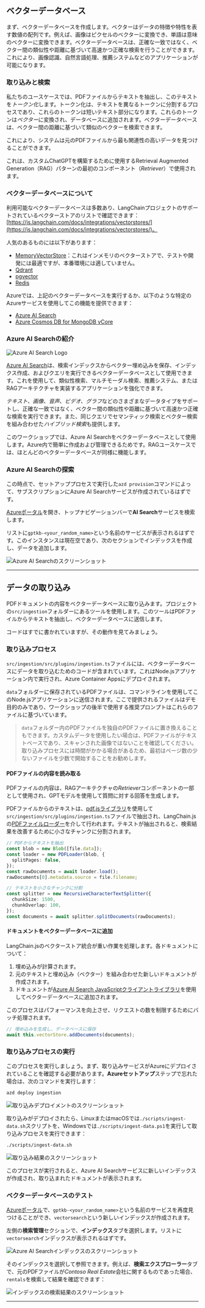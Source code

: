 ## ベクターデータベース

まず、ベクターデータベースを作成します。ベクターはデータの特徴や特性を表す数値の配列です。例えば、画像はピクセルのベクターに変換でき、単語は意味のベクターに変換できます。ベクターデータベースは、正確な一致ではなく、ベクター間の類似性や距離に基づいて高速かつ正確な検索を行うことができます。これにより、画像認識、自然言語処理、推薦システムなどのアプリケーションが可能になります。

### 取り込みと検索

私たちのユースケースでは、PDFファイルからテキストを抽出し、このテキストを*トークン化*します。トークン化は、テキストを異なるトークンに分割するプロセスであり、これらのトークンは短いテキスト部分になります。これらのトークンは*ベクター*に変換され、データベースに追加されます。ベクターデータベースは、ベクター間の距離に基づいて類似のベクターを検索できます。

これにより、システムは元のPDFファイルから最も関連性の高いデータを見つけることができます。

これは、カスタムChatGPTを構築するために使用するRetrieval Augmented Generation（RAG）パターンの最初のコンポーネント（*Retriever*）で使用されます。

### ベクターデータベースについて

利用可能なベクターデータベースは多数あり、LangChainプロジェクトのサポートされているベクターストアのリストで確認できます：[https://js.langchain.com/docs/integrations/vectorstores/](https://js.langchain.com/docs/integrations/vectorstores/)。

人気のあるものには以下があります：

- [MemoryVectorStore](https://js.langchain.com/docs/integrations/vectorstores/memory)：これはインメモリのベクターストアで、テストや開発には最適ですが、本番環境には適していません。
- [Qdrant](https://qdrant.tech/)
- [pgvector](https://github.com/pgvector/pgvector)
- [Redis](https://redis.io)

Azureでは、上記のベクターデータベースを実行するか、以下のような特定のAzureサービスを使用してこの機能を提供できます：

- [Azure AI Search](https://azure.microsoft.com/services/search/)
- [Azure Cosmos DB for MongoDB vCore](https://learn.microsoft.com/azure/cosmos-db/mongodb/vcore/)

### Azure AI Searchの紹介

![Azure AI Search Logo](./assets/azure-ai-search-logo.png)

[Azure AI Search](https://azure.microsoft.com/products/ai-services/cognitive-search/)は、検索インデックスからベクター埋め込みを保存、インデックス作成、およびクエリを実行できるベクターデータベースとして使用できます。これを使用して、類似性検索、マルチモーダル検索、推薦システム、またはRAGアーキテクチャを実装するアプリケーションを強化できます。

*テキスト、画像、音声、ビデオ、グラフ*などのさまざまなデータタイプをサポートし、正確な一致ではなく、ベクター間の類似性や距離に基づいて高速かつ正確な検索を実行できます。また、同じクエリでセマンティック検索とベクター検索を組み合わせた*ハイブリッド検索*も提供します。

このワークショップでは、Azure AI Searchをベクターデータベースとして使用します。Azure内で簡単に作成および管理できるためです。RAGユースケースでは、ほとんどのベクターデータベースが同様に機能します。

### Azure AI Searchの探索

この時点で、セットアッププロセスで実行した`azd provision`コマンドによって、サブスクリプションにAzure AI Searchサービスが作成されているはずです。

[Azureポータル](https://portal.azure.com/)を開き、トップナビゲーションバーで**AI Search**サービスを検索します。

リストに`gptkb-<your_random_name>`という名前のサービスが表示されるはずです。このインスタンスは現在空であり、次のセクションでインデックスを作成し、データを追加します。

![Azure AI Searchのスクリーンショット](./assets/azure-ai-search.png)


---

## データの取り込み

PDFドキュメントの内容をベクターデータベースに取り込みます。プロジェクトの`src/ingestion`フォルダーにあるツールを使用します。このツールはPDFファイルからテキストを抽出し、ベクターデータベースに送信します。

コードはすでに書かれていますが、その動作を見てみましょう。

### 取り込みプロセス

`src/ingestion/src/plugins/ingestion.ts`ファイルには、ベクターデータベースにデータを取り込むためのコードが含まれています。これはNode.jsアプリケーション内で実行され、Azure Container Appsにデプロイされます。

`data`フォルダーに保存されているPDFファイルは、コマンドラインを使用してこのNode.jsアプリケーションに送信されます。ここで提供されるファイルはデモ目的のみであり、ワークショップの後半で使用する推奨プロンプトはこれらのファイルに基づいています。

<div class="tip" data-title="tip">

> `data`フォルダー内のPDFファイルを独自のPDFファイルに置き換えることもできます。カスタムデータを使用したい場合は、PDFファイルがテキストベースであり、スキャンされた画像ではないことを確認してください。取り込みプロセスには時間がかかる場合があるため、最初はページ数の少ないファイルを少数で開始することをお勧めします。

</div>

#### PDFファイルの内容を読み取る

PDFファイルの内容は、RAGアーキテクチャの*Retriever*コンポーネントの一部として使用され、GPTモデルを使用して質問に対する回答を生成します。

PDFファイルからのテキストは、[pdf.jsライブラリ](https://mozilla.github.io/pdf.js/)を使用して`src/ingestion/src/plugins/ingestion.ts`ファイルで抽出され、LangChain.jsの[PDFファイルローダー](https://js.langchain.com/docs/integrations/document_loaders/file_loaders/pdf/)を介して行われます。テキストが抽出されると、検索結果を改善するために小さなチャンクに分割されます。

```ts
// PDFからテキストを抽出
const blob = new Blob([file.data]);
const loader = new PDFLoader(blob, {
  splitPages: false,
});
const rawDocuments = await loader.load();
rawDocuments[0].metadata.source = file.filename;

// テキストを小さなチャンクに分割
const splitter = new RecursiveCharacterTextSplitter({
  chunkSize: 1500,
  chunkOverlap: 100,
});
const documents = await splitter.splitDocuments(rawDocuments);
```

#### ドキュメントをベクターデータベースに追加

LangChain.jsのベクターストア統合が重い作業を処理します。各ドキュメントについて：
1. 埋め込みが計算されます。
2. 元のテキストと埋め込み（ベクター）を組み合わせた新しいドキュメントが作成されます。
3. ドキュメントが[Azure AI Search JavaScriptクライアントライブラリ](https://www.npmjs.com/package/@azure/search-documents)を使用してベクターデータベースに追加されます。

このプロセスはパフォーマンスを向上させ、リクエストの数を制限するためにバッチ処理されます。

```ts
// 埋め込みを生成し、データベースに保存
await this.vectorStore.addDocuments(documents);
```

### 取り込みプロセスの実行

このプロセスを実行しましょう。まず、取り込みサービスがAzureにデプロイされていることを確認する必要があります。**Azureセットアップ**ステップで忘れた場合は、次のコマンドを実行します：

```bash
azd deploy ingestion
```

![取り込みデプロイメントのスクリーンショット](./assets/ingestion-deployement.png)

取り込みがデプロイされたら、LinuxまたはmacOSでは`./scripts/ingest-data.sh`スクリプトを、Windowsでは`./scripts/ingest-data.ps1`を実行して取り込みプロセスを実行できます：

```bash
./scripts/ingest-data.sh
```

![取り込み結果のスクリーンショット](./assets/ingestion-result.png)

このプロセスが実行されると、Azure AI Searchサービスに新しいインデックスが作成され、取り込まれたドキュメントが表示されます。

### ベクターデータベースのテスト

[Azureポータル](https://portal.azure.com/)で、`gptkb-<your_random_name>`という名前のサービスを再度見つけることができ、`vectorsearch`という新しいインデックスが作成されます。

左側の**検索管理**セクションで、**インデックス**タブを選択します。リストに`vectorsearch`インデックスが表示されるはずです。

![Azure AI Searchインデックスのスクリーンショット](./assets/azure-ai-search-indexes.png)

そのインデックスを選択して参照できます。例えば、**検索エクスプローラー**タブで、元のPDFファイルが*Contoso Real Estate*会社に関するものであった場合、`rentals`を検索して結果を確認できます：

![インデックスの検索結果のスクリーンショット](./assets/azure-ai-search-results.png)


---